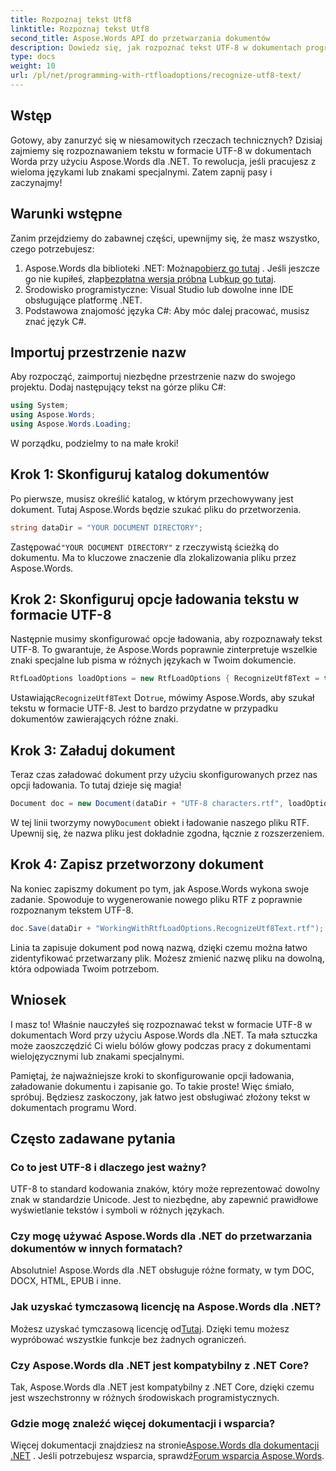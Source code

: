 ```yaml
---
title: Rozpoznaj tekst Utf8
linktitle: Rozpoznaj tekst Utf8
second_title: Aspose.Words API do przetwarzania dokumentów
description: Dowiedz się, jak rozpoznać tekst UTF-8 w dokumentach programu Word przy użyciu Aspose.Words dla .NET, korzystając ze szczegółowego przewodnika krok po kroku.
type: docs
weight: 10
url: /pl/net/programming-with-rtfloadoptions/recognize-utf8-text/
---
```

## Wstęp

Gotowy, aby zanurzyć się w niesamowitych rzeczach technicznych? Dzisiaj zajmiemy się rozpoznawaniem tekstu w formacie UTF-8 w dokumentach Worda przy użyciu Aspose.Words dla .NET. To rewolucja, jeśli pracujesz z wieloma językami lub znakami specjalnymi. Zatem zapnij pasy i zaczynajmy!

## Warunki wstępne

Zanim przejdziemy do zabawnej części, upewnijmy się, że masz wszystko, czego potrzebujesz:

1.  Aspose.Words dla biblioteki .NET: Można[pobierz go tutaj](https://releases.aspose.com/words/net/) . Jeśli jeszcze go nie kupiłeś, złap[bezpłatna wersja próbna](https://releases.aspose.com/) Lub[kup go tutaj](https://purchase.aspose.com/buy).
2. Środowisko programistyczne: Visual Studio lub dowolne inne IDE obsługujące platformę .NET.
3. Podstawowa znajomość języka C#: Aby móc dalej pracować, musisz znać język C#.

## Importuj przestrzenie nazw

Aby rozpocząć, zaimportuj niezbędne przestrzenie nazw do swojego projektu. Dodaj następujący tekst na górze pliku C#:

```csharp
using System;
using Aspose.Words;
using Aspose.Words.Loading;
```

W porządku, podzielmy to na małe kroki!

## Krok 1: Skonfiguruj katalog dokumentów

Po pierwsze, musisz określić katalog, w którym przechowywany jest dokument. Tutaj Aspose.Words będzie szukać pliku do przetworzenia.

```csharp
string dataDir = "YOUR DOCUMENT DIRECTORY";
```

 Zastępować`"YOUR DOCUMENT DIRECTORY"` z rzeczywistą ścieżką do dokumentu. Ma to kluczowe znaczenie dla zlokalizowania pliku przez Aspose.Words.

## Krok 2: Skonfiguruj opcje ładowania tekstu w formacie UTF-8

Następnie musimy skonfigurować opcje ładowania, aby rozpoznawały tekst UTF-8. To gwarantuje, że Aspose.Words poprawnie zinterpretuje wszelkie znaki specjalne lub pisma w różnych językach w Twoim dokumencie.

```csharp
RtfLoadOptions loadOptions = new RtfLoadOptions { RecognizeUtf8Text = true };
```

 Ustawiając`RecognizeUtf8Text` Do`true`, mówimy Aspose.Words, aby szukał tekstu w formacie UTF-8. Jest to bardzo przydatne w przypadku dokumentów zawierających różne znaki.

## Krok 3: Załaduj dokument

Teraz czas załadować dokument przy użyciu skonfigurowanych przez nas opcji ładowania. To tutaj dzieje się magia!

```csharp
Document doc = new Document(dataDir + "UTF-8 characters.rtf", loadOptions);
```

 W tej linii tworzymy nowy`Document` obiekt i ładowanie naszego pliku RTF. Upewnij się, że nazwa pliku jest dokładnie zgodna, łącznie z rozszerzeniem.

## Krok 4: Zapisz przetworzony dokument

Na koniec zapiszmy dokument po tym, jak Aspose.Words wykona swoje zadanie. Spowoduje to wygenerowanie nowego pliku RTF z poprawnie rozpoznanym tekstem UTF-8.

```csharp
doc.Save(dataDir + "WorkingWithRtfLoadOptions.RecognizeUtf8Text.rtf");
```

Linia ta zapisuje dokument pod nową nazwą, dzięki czemu można łatwo zidentyfikować przetwarzany plik. Możesz zmienić nazwę pliku na dowolną, która odpowiada Twoim potrzebom.

## Wniosek

I masz to! Właśnie nauczyłeś się rozpoznawać tekst w formacie UTF-8 w dokumentach Word przy użyciu Aspose.Words dla .NET. Ta mała sztuczka może zaoszczędzić Ci wielu bólów głowy podczas pracy z dokumentami wielojęzycznymi lub znakami specjalnymi.

Pamiętaj, że najważniejsze kroki to skonfigurowanie opcji ładowania, załadowanie dokumentu i zapisanie go. To takie proste! Więc śmiało, spróbuj. Będziesz zaskoczony, jak łatwo jest obsługiwać złożony tekst w dokumentach programu Word.

## Często zadawane pytania

### Co to jest UTF-8 i dlaczego jest ważny?

UTF-8 to standard kodowania znaków, który może reprezentować dowolny znak w standardzie Unicode. Jest to niezbędne, aby zapewnić prawidłowe wyświetlanie tekstów i symboli w różnych językach.

### Czy mogę używać Aspose.Words dla .NET do przetwarzania dokumentów w innych formatach?

Absolutnie! Aspose.Words dla .NET obsługuje różne formaty, w tym DOC, DOCX, HTML, EPUB i inne.

### Jak uzyskać tymczasową licencję na Aspose.Words dla .NET?

 Możesz uzyskać tymczasową licencję od[Tutaj](https://purchase.aspose.com/temporary-license/). Dzięki temu możesz wypróbować wszystkie funkcje bez żadnych ograniczeń.

### Czy Aspose.Words dla .NET jest kompatybilny z .NET Core?

Tak, Aspose.Words dla .NET jest kompatybilny z .NET Core, dzięki czemu jest wszechstronny w różnych środowiskach programistycznych.

### Gdzie mogę znaleźć więcej dokumentacji i wsparcia?

 Więcej dokumentacji znajdziesz na stronie[Aspose.Words dla dokumentacji .NET](https://reference.aspose.com/words/net/) . Jeśli potrzebujesz wsparcia, sprawdź[Forum wsparcia Aspose.Words](https://forum.aspose.com/c/words/8).